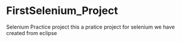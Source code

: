 # FirstSelenium_Project
Selenium Practice project this a pratice project for selenium we have created from eclipse
